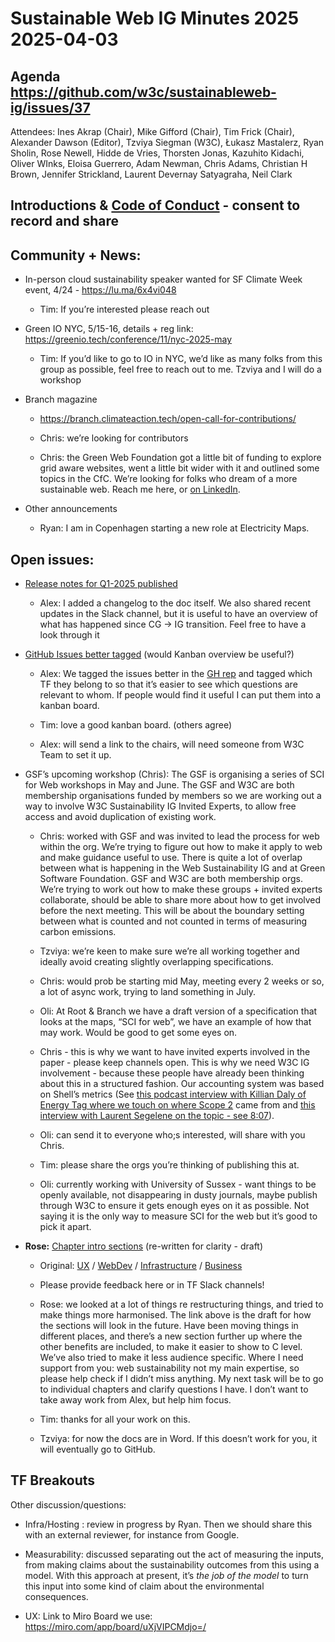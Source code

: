 # Sustainable Web IG Minutes 2025 2025-04-03

## Agenda https://github.com/w3c/sustainableweb-ig/issues/37

Attendees: Ines Akrap (Chair), Mike Gifford (Chair), Tim Frick (Chair), Alexander Dawson (Editor), Tzviya Siegman (W3C), Łukasz Mastalerz, Ryan Sholin, Rose Newell, Hidde de Vries, Thorsten Jonas, Kazuhito Kidachi, Oliver WInks, Eloisa Guerrero, Adam Newman, Chris Adams, Christian H Brown, Jennifer Strickland, Laurent Devernay Satyagraha, Neil Clark

## Introductions & [Code of Conduct](https://www.w3.org/policies/code-of-conduct/) - consent to record and share

## Community + News:
- In-person cloud sustainability speaker wanted for SF Climate Week event, 4/24 - <https://lu.ma/6x4vi048>
  - Tim: If you’re interested please reach out

- Green IO NYC, 5/15-16, details + reg link: <https://greenio.tech/conference/11/nyc-2025-may>
  - Tim: If you’d like to go to IO in NYC, we’d like as many folks from this group as possible, feel free to reach out to me. Tzviya and I will do a workshop

- Branch magazine

  - <https://branch.climateaction.tech/open-call-for-contributions/>

  - Chris: we’re looking for contributors

  - Chris: the Green Web Foundation got a little bit of funding to explore grid aware websites, went a little bit wider with it and outlined some topics in the CfC. We’re looking for folks who dream of a more sustainable web. Reach me here, or [on LinkedIn](https://www.linkedin.com/posts/green-web-foundation_our-latest-call-for-contributions-to-the-activity-7313558260911857665-QDts?utm_source=share\&utm_medium=member_desktop\&rcm=ACoAAABm1l0BbWA0yfBII3qorrH90vnZOI-51PY).

- Other announcements

  - Ryan: I am in Copenhagen starting a new role at Electricity Maps.
 
## Open issues:

- [Release notes for Q1-2025 published](https://github.com/w3c/sustainableweb-wsg/releases)

  - Alex: I added a changelog to the doc itself. We also shared recent updates in the Slack channel, but it is useful to have an overview of what has happened since CG -> IG transition. Feel free to have a look through it

- [GitHub Issues better tagged](https://github.com/w3c/sustainableweb-wsg/issues) (would Kanban overview be useful?)

  - Alex: We tagged the issues better in the [GH rep](https://github.com/w3c/sustainableweb-wsg/issues) and tagged which TF they belong to so that it’s easier to see which questions are relevant to whom. If people would find it useful I can put them into a kanban board.

  - Tim: love a good kanban board. (others agree)

  - Alex: will send a link to the chairs, will need someone from W3C Team to set it up.

- GSF’s upcoming workshop (Chris): The GSF is organising a series of SCI for Web workshops in May and June. The GSF and W3C are both membership organisations funded by members so we are working out a way to involve W3C Sustainability IG Invited Experts, to allow free access and avoid duplication of existing work.

    - Chris: worked with GSF and was invited to lead the process for web within the org. We’re trying to figure out how to make it apply to web and make guidance useful to use. There is quite a lot of overlap between what is happening in the Web Sustainability IG and at Green Software Foundation. GSF and W3C are both membership orgs. We’re trying to work out how to make these groups + invited experts collaborate, should be able to share more about how to get involved before the next meeting. This will be about the boundary setting between what is counted and not counted in terms of measuring carbon emissions.

    - Tzviya: we’re keen to make sure we’re all working together and ideally avoid creating slightly overlapping specifications.
    - Chris: would prob be starting mid May, meeting every 2 weeks or so, a lot of async work, trying to land something in July.
    - Oli: At Root & Branch we have a draft version of a specification that looks at the maps, “SCI for web”, we have an example of how that may work. Would be good to get some eyes on.
    - Chris - this is why we want to have invited experts involved in the paper - please keep channels open. This is why we need W3C IG involvement - because these people have already been thinking about this in a structured fashion. Our accounting system was based on Shell’s metrics (See [this podcast interview with Killian Daly of Energy Tag where we touch on where Scope 2](https://podcasts.castplus.fm/e/p8lxlvl8-how-to-tell-when-energy-is-green-with-killian-daly) came from and [this interview with Laurent Segelene on the topic - see 8:07](https://news.wickedproblems.uk/p/laurent-segalen-an-electric-nato)).
    - Oli: can send it to everyone who;s interested, will share with you Chris.
    - Tim: please share the orgs you’re thinking of publishing this at.
    - Oli: currently working with University of Sussex - want things to be openly available, not disappearing in dusty journals, maybe publish through W3C to ensure it gets enough eyes on it as possible. Not saying it is the only way to measure SCI for the web but it’s good to pick it apart.

- **Rose:** [Chapter intro sections](https://englishroseberlin-my.sharepoint.com/:w:/p/rose/EZe1ored0pVCoyZtLnr6GM4B0zp1oHNEvU3lqqDsm25ZZw?rtime=O1PIl2Vx3Ug) (re-written for clarity - draft)

  - Original: [UX](https://w3c.github.io/sustainableweb-wsg/#user-experience-design) / [WebDev](https://w3c.github.io/sustainableweb-wsg/#web-development) / [Infrastructure](https://w3c.github.io/sustainableweb-wsg/#hosting-infrastructure-and-systems) / [Business](https://w3c.github.io/sustainableweb-wsg/#business-strategy-and-product-management)

  - Please provide feedback here or in TF Slack channels!

  - Rose: we looked at a lot of things re restructuring things, and tried to make things more harmonised. The link above is the draft for how the sections will look in the future. Have been moving things in different places, and there’s a new section further up where the other benefits are included, to make it easier to show to C level. We’ve also tried to make it less audience specific. Where I need support from you: web sustainability not my main expertise, so please help check if I didn’t miss anything. My next task will be to go to individual chapters and clarify questions I have. I don’t want to take away work from Alex, but help him focus.

  - Tim: thanks for all your work on this.

  - Tzviya: for now the docs are in Word. If this doesn’t work for you, it will eventually go to GitHub.

## TF Breakouts

Other discussion/questions:

- Infra/Hosting : review in progress by Ryan. Then we should share this with an external reviewer, for instance from Google.

- Measurability: discussed separating out the act of measuring the inputs, from making claims about the sustainability outcomes from this using a model. With this approach at present, it’s _the job of the model_ to turn this input into some kind of claim about the environmental consequences.

- UX: Link to Miro Board we use: <https://miro.com/app/board/uXjVIPCMdjo=/>
